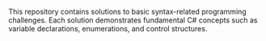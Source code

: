 This repository contains solutions to basic syntax-related programming challenges.
Each solution demonstrates fundamental C# concepts such as variable declarations, enumerations, and control structures.
